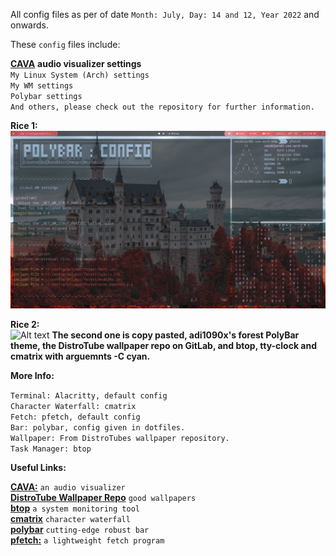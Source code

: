 All config files as per of date `Month: July, Day: 14 and 12, Year 2022` and onwards.

These `config` files include:

[**CAVA**](https://aur.archlinux.org/packages/cava) **audio visualizer settings**\
`My Linux System (Arch) settings`\
`My WM settings`\
`Polybar settings`\
`And others, please check out the repository for further information.`

**Rice 1:**\
![Alt text](https://github.com/RazoBlast/ConfigFiles/blob/main/Rice-GitHub-1.png "a title")

**Rice 2:**\
![Alt text](https://user-images.githubusercontent.com/100123401/178525884-1bce8da8-dee6-4738-9926-a1413d30d71d.png "a title")
**The second one is copy pasted, adi1090x's forest PolyBar theme, the DistroTube wallpaper repo on GitLab, and btop, tty-clock and cmatrix with arguemnts -C cyan.**

**More Info:**

`Terminal: Alacritty, default config`\
`Character Waterfall: cmatrix`\
`Fetch: pfetch, default config`\
`Bar: polybar, config given in dotfiles.`\
`Wallpaper: From DistroTubes wallpaper repository.`\
`Task Manager: btop`

**Useful Links:**

[**CAVA:**](https://aur.archlinux.org/packages/cava) `an audio visualizer`\
[**DistroTube Wallpaper Repo**](https://gitlab.com/dwt1/wallpapers/) `good wallpapers`\
[**btop**](https://aur.archlinux.org/packages/btop) `a system monitoring tool`\
[**cmatrix**](https://aur.archlinux.org/packages/cmatrix) `character waterfall`\
[**polybar**](https://github.com/polybar/polybar) `cutting-edge robust bar`\
[**pfetch:**](https://aur.archlinux.org/packages/pfetch) `a lightweight fetch program`

